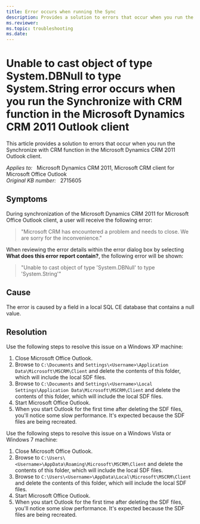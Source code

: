 ```yaml
---
title: Error occurs when running the Sync
description: Provides a solution to errors that occur when you run the Synchronize with CRM function in the Microsoft Dynamics CRM 2011 Outlook Client.
ms.reviewer: 
ms.topic: troubleshooting
ms.date: 
---
```

# Unable to cast object of type System.DBNull to type System.String error occurs when you run the Synchronize with CRM function in the Microsoft Dynamics CRM 2011 Outlook client

This article provides a solution to errors that occur when you run the Synchronize with CRM function in the Microsoft Dynamics CRM 2011 Outlook client.

_Applies to:_ &nbsp; Microsoft Dynamics CRM 2011, Microsoft CRM client for Microsoft Office Outlook  
_Original KB number:_ &nbsp; 2715605

## Symptoms

During synchronization of the Microsoft Dynamics CRM 2011 for Microsoft Office Outlook client, a user will receive the following error:

> "Microsoft CRM has encountered a problem and needs to close. We are sorry for the inconvenience."

When reviewing the error details within the error dialog box by selecting **What does this error report contain?**, the following error will be shown:

> "Unable to cast object of type 'System.DBNull' to type 'System.String'"

## Cause

The error is caused by a field in a local SQL CE database that contains a null value.

## Resolution

Use the following steps to resolve this issue on a Windows XP machine:

1. Close Microsoft Office Outlook.
2. Browse to `C:\Documents` and `Settings\<Username>\Application Data\Microsoft\MSCRM\Client` and delete the contents of this folder, which will include the local SDF files.
3. Browse to `C:\Documents` and `Settings\<Username>\Local Settings\Application Data\Microsoft\MSCRM\Client` and delete the contents of this folder, which will include the local SDF files.
4. Start Microsoft Office Outlook.
5. When you start Outlook for the first time after deleting the SDF files, you'll notice some slow performance. It's expected because the SDF files are being recreated.

Use the following steps to resolve this issue on a Windows Vista or Windows 7 machine:

1. Close Microsoft Office Outlook.
2. Browse to `C:\Users\<Username>\AppData\Roaming\Microsoft\MSCRM\Client` and delete the contents of this folder, which will include the local SDF files.
3. Browse to `C:\Users\<Username>\AppData\Local\Microsoft\MSCRM\Client` and delete the contents of this folder, which will include the local SDF files.
4. Start Microsoft Office Outlook.
5. When you start Outlook for the first time after deleting the SDF files, you'll notice some slow performance. It's expected because the SDF files are being recreated.
